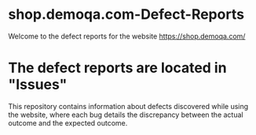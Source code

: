 # shop.demoqa.com-Defect-Reports
Welcome to the defect reports for the website https://shop.demoqa.com/

# The defect reports are located in "Issues"
This repository contains information about defects discovered while using the website, where each bug details the discrepancy between the actual outcome and the expected outcome.
